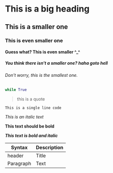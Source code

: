 # This is a big heading
## This is a smaller one
### This is even smaller one
#### Guess what? This is even smaller ^_^
##### You think there isn't a smaller one? haha goto hell
###### Don't worry, this is the smallest one.
```python
while True
```
> this is a quote

`This is a single line code`

*This is an italic text*

**This text should be bold**

***This text is bold and italic***
 


| Syntax | Description |
| ------- | ----------|
| header | Title |
|Paragraph | Text |

